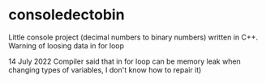 # consoledectobin
Little console project (decimal numbers to binary numbers) written in C++. Warning of loosing data in for loop

14 July 2022
Compiler said that in for loop can be memory leak when changing types of variables, I don't know how to repair it)
